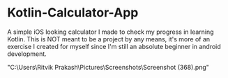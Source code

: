 # Kotlin-Calculator-App
A simple iOS looking calculator I made to check my progress in learning Kotlin. This is NOT meant to be a project by any means, it's more of an exercise I created for myself since I'm still an absolute beginner in android development.

"C:\Users\Ritvik Prakash\Pictures\Screenshots\Screenshot (368).png"
